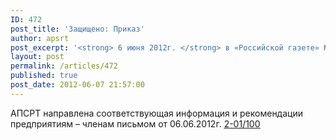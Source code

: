 ```yaml
---
ID: 472
post_title: 'Защищено: Приказ'
author: apsrt
post_excerpt: '<strong> 6 июня 2012г. </strong> в «Российской газете» №5800 опубликован приказ Минтранса России от 24.04.2012г.  N 105  &quot;О внесении изменений в Порядок установления количества категорий и критериев категорирования объектов транспортной инфраструктуры и транспортных средств компетентными органами в области обеспечения транспортной безопасности, утвержденный приказом Министерства транспорта Российской Федерации от 21 февраля 2011 г. N 62&quot;.'
layout: post
permalink: /articles/472
published: true
post_date: 2012-06-07 21:57:00
---
```

АПСРТ направлена соответствующая информация и рекомендации предприятиям – членам письмом от 06.06.2012г. <a href="http://www.apsrt.ru/docs/s40s.doc"><span style="text-decoration:underline;">2-01/100</span></a>